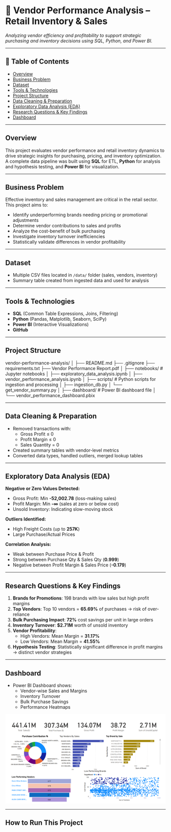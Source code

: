 # 🧾 Vendor Performance Analysis – Retail Inventory & Sales

_Analyzing vendor efficiency and profitability to support strategic purchasing and inventory decisions using SQL, Python, and Power BI._

---

## 📌 Table of Contents
- <a href="#overview">Overview</a>
- <a href="#business-problem">Business Problem</a>
- <a href="#dataset">Dataset</a>
- <a href="#tools--technologies">Tools & Technologies</a>
- <a href="#project-structure">Project Structure</a>
- <a href="#data-cleaning--preparation">Data Cleaning & Preparation</a>
- <a href="#exploratory-data-analysis-eda">Exploratory Data Analysis (EDA)</a>
- <a href="#research-questions--key-findings">Research Questions & Key Findings</a>
- <a href="#dashboard">Dashboard</a>


---

<h2 id="overview">Overview</h2>

This project evaluates vendor performance and retail inventory dynamics to drive strategic insights for purchasing, pricing, and inventory optimization.  
A complete data pipeline was built using **SQL** for ETL, **Python** for analysis and hypothesis testing, and **Power BI** for visualization.

---

<h2 id="business-problem">Business Problem</h2>

Effective inventory and sales management are critical in the retail sector. This project aims to:
- Identify underperforming brands needing pricing or promotional adjustments  
- Determine vendor contributions to sales and profits  
- Analyze the cost-benefit of bulk purchasing  
- Investigate inventory turnover inefficiencies  
- Statistically validate differences in vendor profitability  

---

<h2 id="dataset">Dataset</h2>

- Multiple CSV files located in `/data/` folder (sales, vendors, inventory)  
- Summary table created from ingested data and used for analysis  

---

<h2 id="tools--technologies">Tools & Technologies</h2>

- **SQL** (Common Table Expressions, Joins, Filtering)  
- **Python** (Pandas, Matplotlib, Seaborn, SciPy)  
- **Power BI** (Interactive Visualizations)  
- **GitHub**  

---

<h2 id="project-structure">Project Structure</h2>

vendor-performance-analysis/
│
├── README.md
├── .gitignore
├── requirements.txt
├── Vendor Performance Report.pdf
│
├── notebooks/ # Jupyter notebooks
│ ├── exploratory_data_analysis.ipynb
│ ├── vendor_performance_analysis.ipynb
│
├── scripts/ # Python scripts for ingestion and processing
│ ├── ingestion_db.py
│ └── get_vendor_summary.py
│
├── dashboard/ # Power BI dashboard file
│ └── vendor_performance_dashboard.pbix

---

<h2 id="data-cleaning--preparation">Data Cleaning & Preparation</h2>

- Removed transactions with:  
  - Gross Profit ≤ 0  
  - Profit Margin ≤ 0  
  - Sales Quantity = 0  
- Created summary tables with vendor-level metrics  
- Converted data types, handled outliers, merged lookup tables  

---

<h2 id="exploratory-data-analysis-eda">Exploratory Data Analysis (EDA)</h2>

**Negative or Zero Values Detected:**  
- Gross Profit: Min **-52,002.78** (loss-making sales)  
- Profit Margin: Min **-∞** (sales at zero or below cost)  
- Unsold Inventory: Indicating slow-moving stock  

**Outliers Identified:**  
- High Freight Costs (up to **257K**)  
- Large Purchase/Actual Prices  

**Correlation Analysis:**  
- Weak between Purchase Price & Profit  
- Strong between Purchase Qty & Sales Qty (**0.999**)  
- Negative between Profit Margin & Sales Price (**-0.179**)  

---

<h2 id="research-questions--key-findings">Research Questions & Key Findings</h2>

1. **Brands for Promotions**: 198 brands with low sales but high profit margins  
2. **Top Vendors**: Top 10 vendors = **65.69%** of purchases → risk of over-reliance  
3. **Bulk Purchasing Impact**: **72%** cost savings per unit in large orders  
4. **Inventory Turnover**: **$2.71M** worth of unsold inventory  
5. **Vendor Profitability**:  
   - High Vendors: Mean Margin = **31.17%**  
   - Low Vendors: Mean Margin = **41.55%**  
6. **Hypothesis Testing**: Statistically significant difference in profit margins → distinct vendor strategies  

---

<h2 id="dashboard">Dashboard</h2>

- Power BI Dashboard shows:  
  - Vendor-wise Sales and Margins  
  - Inventory Turnover  
  - Bulk Purchase Savings  
  - Performance Heatmaps  

![Vendor Performance Dashboard](images/dashboard.png.png)

---

<h2 id="how-to-run-this-project">How to Run This Project</h2>



